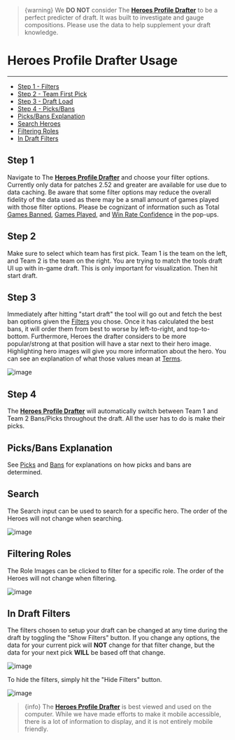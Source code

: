 > {warning} We **DO NOT** consider The **[Heroes Profile Drafter](https://drafter.heroesprofile.com/)** to be a perfect predicter of draft.  It was built to investigate and gauge compositions.  Please use the data to help supplement your draft knowledge.

# Heroes Profile Drafter Usage

---
- [Step 1 - Filters](#step-1)
- [Step 2 - Team First Pick](#step-2)
- [Step 3 - Draft Load](#step-3)
- [Step 4 - Picks/Bans](#step-4)
- [Picks/Bans Explanation](#pick-ban-explanation)
- [Search Heroes](#searching)
- [Filtering Roles](#roles-filter)
- [In Draft Filters](#filters)

<a name="step-1"></a>
## Step 1
Navigate to The **[Heroes Profile Drafter](https://drafter.heroesprofile.com/)**  and choose your filter options.  Currently only data for patches 2.52 and greater are available for use due to data caching.  Be aware that some filter options may reduce the overall fidelity of the data used as there may be a small amount of games played with those filter options.  Please be cognizant of information such as Total <a href="/docs/1.0/terms#games_banned" target="_blank">Games Banned</a>, <a href="/docs/1.0/terms#games_played" target="_blank">Games Played</a>, and <a href="/docs/1.0/terms#win_rate_confidence" target="_blank">Win Rate Confidence</a> in the pop-ups.

<a name="step-2"></a>
## Step 2
Make sure to select which team has first pick.  Team 1 is the team on the left, and Team 2 is the team on the right.  You are trying to match the tools draft UI up with in-game draft.  This is only important for visualization.  Then hit start draft.

<a name="step-3"></a>
## Step 3
Immediately after hitting "start draft" the tool will go out and fetch the best ban options given the <a href="/docs/1.0/terms#filters" target="_blank">Filters</a> you chose.  Once it has calculated the best bans, it will order them from best to worse by left-to-right, and top-to-bottom.  Furthermore, Heroes the drafter considers to be more popular/strong at that position will have a star next to their hero image.  Highlighting hero images will give you more information about the hero.  You can see an explanation of what those values mean at [Terms](/{{route}}/{{version}}/terms).

![image](/images/drafter/heroes.JPG)


<a name="step-4"></a>
## Step 4
The **[Heroes Profile Drafter](https://drafter.heroesprofile.com/)** will automatically switch between Team 1 and Team 2 Bans/Picks throughout the draft.  All the user has to do is make their picks.

<a name="pick-ban-explanation"></a>
## Picks/Bans Explanation
See [Picks](/{{route}}/{{version}}/picks) and [Bans](/{{route}}/{{version}}/bans) for explanations on how picks and bans are determined.

<a name="searching"></a>
## Search
The Search input can be used to search for a specific hero.  The order of the Heroes will not change when searching.

![image](/images/drafter/search.PNG)

<a name="roles-filter"></a>
## Filtering Roles
The Role Images can be clicked to filter for a specific role.  The order of the Heroes will not change when filtering.

![image](/images/drafter/roles.PNG)

<a name="filters"></a>
## In Draft Filters
The filters chosen to setup your draft can be changed at any time during the draft by toggling the "Show Filters" button.  If you change any options, the data for your current pick will **NOT** change for that filter change, but the data for your next pick **WILL** be based off that change.

![image](/images/drafter/show.PNG)

To hide the filters, simply hit the "Hide Filters" button.

![image](/images/drafter/hide.PNG)

> {info} The **[Heroes Profile Drafter](https://drafter.heroesprofile.com/)** is best viewed and used on the computer.  While we have made efforts to make it mobile accessible, there is a lot of information to display, and it is not entirely mobile friendly.
